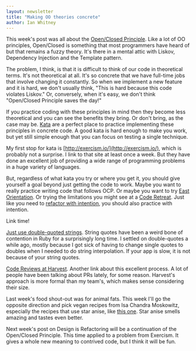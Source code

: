 ```yaml
---
layout: newsletter
title: "Making OO theories concrete"
author: Ian Whitney
---
```


This week's post was all about the [Open/Closed Principle](http://designisrefactoring.com/2015/01/19/introducing-the-open-closed-principle/). Like a lot of OO principles, Open/Closed is something that most programmers have heard of but that remains a fuzzy theory. It's there in a mental attic with Liskov, Dependency Injection and the Template pattern.

The problem, I think, is that it is difficult to think of our code in theoretical terms. It's not theoretical at all. It's so concrete that we have full-time jobs that involve changing it constantly. So when we implement a new feature and it is hard, we don't usually think, "This is hard because this code violates Liskov." Or, conversely, when it's easy, we don't think "Open/Closed Principle saves the day!"

If you practice coding with these principles in mind then they become less theoretical and you can see the benefits they bring. Or don't bring, as the case may be. <a href="https://en.wikipedia.org/wiki/Kata_(programming)">Kata</a> are a perfect place to practice implementing these principles in concrete code. A good kata is hard enough to make you work, but yet still simple enough that you can focus on testing a single technique.

My first stop for kata is [http://exercism.io/](http://exercism.io/), which is probably not a surprise. I link to that site at least once a week. But they have done an excellent job of providing a wide range of programming problems in a huge variety of languages.

But, regardless of what kata you try or where you get it, you should give yourself a goal beyond just getting the code to work. Maybe you want to really practice writing code that follows OCP. Or maybe you want to try [East Orientation](http://saturnflyer.com/blog/jim/2014/12/23/enforcing-encapsulation-with-east-oriented-code/). Or trying the limitations you might see at a [Code Retreat](http://coderetreat.org/facilitating/activity-catalog). Just like you need to [refactor with intention](http://designisrefactoring.com/2015/01/11/the-why-of-squares/), you should also practice with intention.

Link time!

[Just use double-quoted strings](http://viget.com/extend/just-use-double-quoted-ruby-strings). String quotes have been a weird bone of contention in Ruby for a surprisingly long time. I settled on double-quotes a while ago, mostly because I got sick of having to change single quotes to doubles when I needed to do string interpolation. If your app is slow, it is not because of your string quotes.

[Code Reviews at Harvest](http://techtime.getharvest.com/blog/code-reviews-at-harvest). Another link about this excellent process. A lot of people have been talking about PRs lately, for some reason. Harvest's approach is more formal than my team's, which makes sense considering their size.

Last week's food shout-out was for animal fats. This week I'll go the opposite direction and pick vegan recipes from Isa Chandra Moskowitz, especially the recipes that use star anise, like [this one](http://www.vegkitchen.com/recipes/curried-peanut-sauce-bowl-with-tofu-kale/). Star anise smells amazing and tastes even better.

Next week's post on Design is Refactoring will be a continuation of the Open/Closed Principle. This time applied to a problem from Exercism. It gives a whole new meaning to contrived code, but I think it will be fun.
